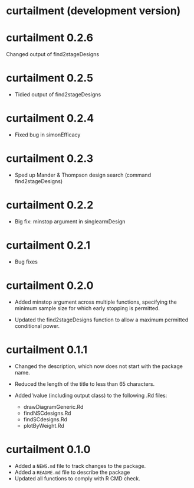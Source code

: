 # curtailment (development version)

# curtailment 0.2.6

Changed output of find2stageDesigns

# curtailment 0.2.5

* Tidied output of find2stageDesigns

# curtailment 0.2.4

* Fixed bug in simonEfficacy

# curtailment 0.2.3

* Sped up Mander & Thompson design search (command find2stageDesigns)

# curtailment 0.2.2

* Big fix: minstop argument in singlearmDesign

# curtailment 0.2.1

* Bug fixes

# curtailment 0.2.0

* Added minstop argument across multiple functions, specifying the minimum sample size for which early stopping is permitted.

* Updated the find2stageDesigns function to allow a maximum permitted conditional power.

# curtailment 0.1.1

* Changed the description, which now does not start with the package name.

* Reduced the length of the title to less than 65 characters.

* Added \value (including output class) to the following .Rd files:
  * drawDiagramGeneric.Rd
  * findNSCdesigns.Rd
  * findSCdesigns.Rd
  * plotByWeight.Rd

# curtailment 0.1.0

* Added a `NEWS.md` file to track changes to the package.
* Added a `README.md` file to describe the package
* Updated all functions to comply with R CMD check.
